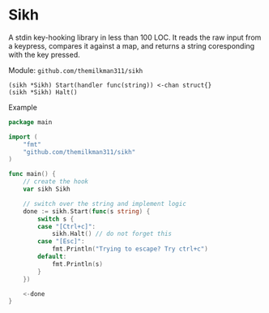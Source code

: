 # Sikh

A stdin key-hooking library in less than 100 LOC. It reads the raw input from a keypress, compares it against a map, and returns a string coresponding with the key pressed.

Module: `github.com/themilkman311/sikh`

```
(sikh *Sikh) Start(handler func(string)) <-chan struct{}
(sikh *Sikh) Halt()
```

Example

```go
package main

import (
    "fmt"
    "github.com/themilkman311/sikh"
)

func main() {
    // create the hook
	var sikh Sikh

    // switch over the string and implement logic
	done := sikh.Start(func(s string) {
		switch s {
		case "[Ctrl+c]":
			sikh.Halt() // do not forget this
		case "[Esc]":
			fmt.Println("Trying to escape? Try ctrl+c")
		default:
			fmt.Println(s)
		}
	})

	<-done
}
```